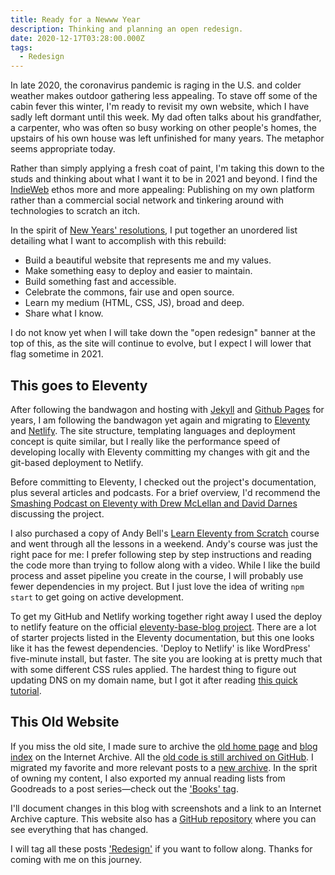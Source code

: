 ```yaml
---
title: Ready for a Newww Year
description: Thinking and planning an open redesign. 
date: 2020-12-17T03:28:00.000Z
tags:
  - Redesign
---
```


In late 2020, the coronavirus pandemic is raging in the U.S. and colder weather makes outdoor gathering less appealing. To stave off some of the cabin fever this winter, I'm ready to revisit my own website, which I have sadly left dormant until this week. My dad often talks about his grandfather, a carpenter, who was often so busy working on other people's homes, the upstairs of his own house was left unfinished for many years. The metaphor seems appropriate today.

Rather than simply applying a fresh coat of paint, I'm taking this down to the studs and thinking about what I want it to be in 2021 and beyond. I find the [IndieWeb](https://indieweb.org/) ethos more and more appealing: Publishing on my own platform rather than a commercial social network and tinkering around with technologies to scratch an itch.

In the spirit of [New Years' resolutions](https://twitter.com/jensimmons/status/943323088405581824), I put together an unordered list detailing what I want to accomplish with this rebuild:

* Build a beautiful website that represents me and my values.
* Make something easy to deploy and easier to maintain.
* Build something fast and accessible.
* Celebrate the commons, fair use and open source.
* Learn my medium (HTML, CSS, JS), broad and deep.
* Share what I know.

I do not know yet when I will take down the "open redesign" banner at the top of this, as the site will continue to evolve, but I expect I will lower that flag sometime in 2021.

## This goes to Eleventy
After following the bandwagon and hosting with [Jekyll](https://jekyllrb.com/) and [Github Pages](https://pages.github.com/) for years, I am following the bandwagon yet again and migrating to [Eleventy](https://11ty.dev/) and [Netlify](https://netlify.com/). The site structure, templating languages and deployment concept is quite similar, but I really like the performance speed of developing locally with Eleventy committing my changes with git and the git-based deployment to Netlify. 

Before committing to Eleventy, I checked out the project's documentation, plus several articles and podcasts. For a brief overview, I'd recommend the [Smashing Podcast on Eleventy with Drew McLellan and David Darnes](https://podcast.smashingmagazine.com/episodes/what-is-eleventy-with-david-darnes) discussing the project. 

I also purchased a copy of Andy Bell's [Learn Eleventy from Scratch](https://piccalil.li/course/learn-eleventy-from-scratch/) course and went through all the lessons in a weekend. Andy's course was just the right pace for me: I prefer following step by step instructions and reading the code more than trying to follow along with a video. While I like the build process and asset pipeline you create in the course, I will probably use fewer dependencies in my project. But I just love the idea of writing <code>npm start</code> to get going on active development.

To get my GitHub and Netlify working together right away I used the deploy to netlify feature on the official [eleventy-base-blog project](https://github.com/11ty/eleventy-base-blog). There are a lot of starter projects listed in the Eleventy documentation, but this one looks like it has the fewest dependencies. 'Deploy to Netlify' is like WordPress' five-minute install, but faster. The site you are looking at is pretty much that with some different CSS rules applied. The hardest thing to figure out updating DNS on my domain name, but I got it after reading [this quick tutorial](https://dev.to/easybuoy/setting-up-domain-with-namecheap-netlify-1a4d).

## This Old Website

If you miss the old site, I made sure to archive the [old home page](http://web.archive.org/web/20200928234553/https://nicksimson.com/) and [blog index](http://web.archive.org/web/20201021235738/https://nicksimson.com/blog/) on the Internet Archive. All the [old code is still archived on GitHub](https://github.com/nsmsn/personal-site-v1). I migrated my favorite and more relevant posts to a [new archive](/posts/). In the sprit of owning my content, I also exported my annual reading lists from Goodreads to a post series&mdash;check out the ['Books' tag](/tags/books/). 

I'll document changes in this blog with screenshots and a link to an Internet Archive capture. This website also has a [GitHub repository](https://github.com/nsmsn/nicksimsondotcom) where you can see everything that has changed.

I will tag all these posts ['Redesign'](/tags/redesign/) if you want to follow along. Thanks for coming with me on this journey.